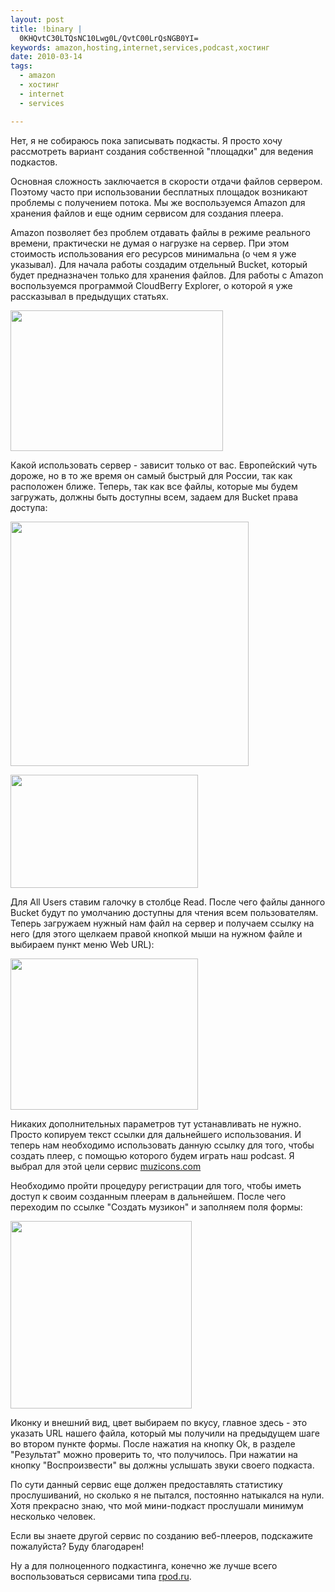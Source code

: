 ```yaml
--- 
layout: post
title: !binary |
  0KHQvtC30LTQsNC10Lwg0L/QvtC00LrQsNGB0YI=
keywords: amazon,hosting,internet,services,podcast,хостинг
date: 2010-03-14
tags:
  - amazon
  - хостинг
  - internet
  - services

---
```

Нет, я не собираюсь пока записывать подкасты. Я просто хочу рассмотреть вариант создания собственной "площадки" для ведения подкастов.

Основная сложность заключается в скорости отдачи файлов сервером. Поэтому часто при использовании бесплатных площадок возникают проблемы с получением потока. Мы же воспользуемся Amazon для хранения файлов и еще одним сервисом для создания плеера.

Amazon позволяет без проблем отдавать файлы в режиме реального времени, практически не думая о нагрузке на сервер. При этом стоимость использования его ресурсов минимальна (о чем я уже указывал). Для начала работы создадим отдельный Bucket, который будет предназначен только для хранения файлов. Для работы с Amazon воспользуемся программой CloudBerry Explorer, о которой я уже рассказывал в предыдущих статьях.

<img class="aligncenter size-full wp-image-954" title="create_bucket" src="http://static.juev.ru/2010/03/create_bucket.png" alt="" width="340" height="225" />

Какой использовать сервер - зависит только от вас. Европейский чуть дороже, но в то же время он самый быстрый для России, так как расположен ближе. Теперь, так как все файлы, которые мы будем загружать, должны быть доступны всем, задаем для Bucket права доступа:

<img class="aligncenter size-full wp-image-955" title="ACL" src="http://static.juev.ru/2010/03/ScreenShot001.png" alt="" width="381" height="391" />

<a href="http://static.juev.ru/2010/03/ScreenShot002.png" id="lightbox"><img class="aligncenter size-medium wp-image-956" title="ScreenShot002" src="http://static.juev.ru/2010/03/ScreenShot002-300x181.png" alt="" width="300" height="181" /></a>

Для All Users ставим галочку в столбце Read. После чего файлы данного Bucket будут по умолчанию доступны для чтения всем пользователям. Теперь загружаем нужный нам файл на сервер и получаем ссылку на него (для этого щелкаем правой кнопкой мыши на нужном файле и выбираем пункт меню Web URL):

<a href="http://static.juev.ru/2010/03/web-url.png" id="lightbox"><img class="aligncenter size-medium wp-image-957" title="web-url" src="http://static.juev.ru/2010/03/web-url-300x242.png" alt="" width="300" height="242" /></a>

Никаких дополнительных параметров тут устанавливать не нужно. Просто копируем текст ссылки
для дальнейшего использования. И теперь нам необходимо использовать данную ссылку для
того, чтобы создать плеер, с помощью которого будем играть наш podcast. Я выбрал для этой
цели сервис <a href="http://muzicons.com" rel="nofollow">muzicons.com</a>

Необходимо пройти процедуру регистрации для того, чтобы иметь доступ к своим созданным плеерам в дальнейшем. После чего переходим по ссылке "Создать музикон" и заполняем поля формы:

<a href="http://static.juev.ru/2010/03/muzicons.png" id="lightbox"><img class="aligncenter size-medium wp-image-958" title="muzicons" src="http://static.juev.ru/2010/03/muzicons-290x300.png" alt="" width="290" height="300" /></a>

Иконку и внешний вид, цвет выбираем по вкусу, главное здесь - это указать URL нашего файла, который мы получили на предыдущем шаге во втором пункте формы. После нажатия на кнопку Ok, в разделе "Результат" можно проверить то, что получилось. При нажатии на кнопку "Воспроизвести" вы должны услышать звуки своего подкаста.

По сути данный сервис еще должен предоставлять статистику прослушиваний, но сколько я не пытался, постоянно натыкался на нули. Хотя прекрасно знаю, что мой мини-подкаст прослушали минимум несколько человек.

Если вы знаете другой сервис по созданию веб-плееров, подскажите пожалуйста? Буду благодарен!

Ну а для полноценного подкастинга, конечно же лучше всего воспользоваться сервисами типа <a href="http://rpod.ru" rel="nofollow">rpod.ru</a>.
